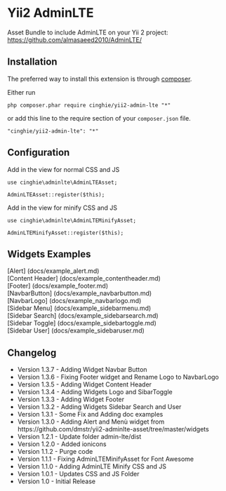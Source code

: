 # Yii2 AdminLTE
Asset Bundle to include AdminLTE on your Yii 2 project:<br>
https://github.com/almasaeed2010/AdminLTE/

Installation
-----------------

The preferred way to install this extension is through [composer](http://getcomposer.org/download/).

Either run

```
php composer.phar require cinghie/yii2-admin-lte "*"
```

or add this line to the require section of your `composer.json` file.

```
"cinghie/yii2-admin-lte": "*"
```

Configuration
-----------------

Add in the view for normal CSS and JS

```
use cinghie\adminlte\AdminLTEAsset;

AdminLTEAsset::register($this);
```

Add in the view for minify CSS and JS

```
use cinghie\adminlte\AdminLTEMinifyAsset;

AdminLTEMinifyAsset::register($this);
```

Widgets Examples
-----------------

[Alert] (docs/example_alert.md)  
[Content Header] (docs/example_contentheader.md)  
[Footer] (docs/example_footer.md)  
[NavbarButton] (docs/example_navbarbutton.md)  
[NavbarLogo] (docs/example_navbarlogo.md)  
[Sidebar Menu] (docs/example_sidebarmenu.md)  
[Sidebar Search] (docs/example_sidebarsearch.md)  
[Sidebar Toggle] (docs/example_sidebartoggle.md)  
[Sidebar User] (docs/example_sidebaruser.md)

Changelog
-----------------

<ul>
  <li>Version 1.3.7 - Adding Widget Navbar Button</li>
  <li>Version 1.3.6 - Fixing Footer widget and Rename Logo to NavbarLogo</li>
  <li>Version 1.3.5 - Adding Widget Content Header</li>
  <li>Version 1.3.4 - Adding Widgets Logo and SibarToggle</li>
  <li>Version 1.3.3 - Adding Widget Footer</li>
  <li>Version 1.3.2 - Adding Widgets Sidebar Search and User</li>
  <li>Version 1.3.1 - Some Fix and Adding doc examples</li>
  <li>Version 1.3.0 - Adding Alert and Menù widget from https://github.com/dmstr/yii2-adminlte-asset/tree/master/widgets</li>
  <li>Version 1.2.1 - Update folder admin-lte/dist</li>
  <li>Version 1.2.0 - Added ionicons</li>
  <li>Version 1.1.2 - Purge code</li>
  <li>Version 1.1.1 - Fixing AdminLTEMinifyAsset for Font Awesome</li>
  <li>Version 1.1.0 - Adding AdminLTE Minify CSS and JS</li>
  <li>Version 1.0.1 - Updates CSS and JS Folder</li>
  <li>Version 1.0 - Initial Release</li>
</ul>
